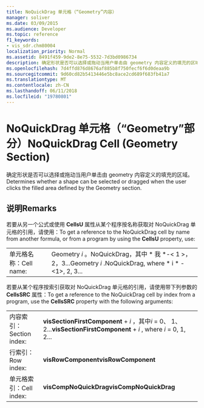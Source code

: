 ```yaml
---
title: NoQuickDrag 单元格（“Geometry”内容）
manager: soliver
ms.date: 03/09/2015
ms.audience: Developer
ms.topic: reference
f1_keywords:
- vis_sdr.chm80004
localization_priority: Normal
ms.assetid: 8491f459-9de2-8e75-5532-7d3bd0986734
description: 确定形状是否可以选择或拖动当用户单击由 geometry 内容定义的填充的区域。
ms.openlocfilehash: 7d4ffd876d8676af885b8f750fecf6f6d0deaa9b
ms.sourcegitcommit: 9d60cd82b5413446e5bc8ace2cd689f683fb41a7
ms.translationtype: MT
ms.contentlocale: zh-CN
ms.lasthandoff: 06/11/2018
ms.locfileid: "19780801"
---
```

# <a name="noquickdrag-cell-geometry-section"></a><span data-ttu-id="850b4-103">NoQuickDrag 单元格（“Geometry”部分）</span><span class="sxs-lookup"><span data-stu-id="850b4-103">NoQuickDrag Cell (Geometry Section)</span></span>

<span data-ttu-id="850b4-104">确定形状是否可以选择或拖动当用户单击由 geometry 内容定义的填充的区域。</span><span class="sxs-lookup"><span data-stu-id="850b4-104">Determines whether a shape can be selected or dragged when the user clicks the filled area defined by the Geometry section.</span></span>
  
## <a name="remarks"></a><span data-ttu-id="850b4-105">说明</span><span class="sxs-lookup"><span data-stu-id="850b4-105">Remarks</span></span>

<span data-ttu-id="850b4-106">若要从另一个公式或使用 **CellsU** 属性从某个程序按名称获取对 NoQuickDrag 单元格的引用，请使用：</span><span class="sxs-lookup"><span data-stu-id="850b4-106">To get a reference to the NoQuickDrag cell by name from another formula, or from a program by using the **CellsU** property, use:</span></span> 
  
|||
|:-----|:-----|
|<span data-ttu-id="850b4-107">单元格名称：</span><span class="sxs-lookup"><span data-stu-id="850b4-107">Cell name:</span></span>  <br/> |<span data-ttu-id="850b4-108">Geometry *i* 。NoQuickDrag，其中 * 我 *-< 1 >，2，3...</span><span class="sxs-lookup"><span data-stu-id="850b4-108">Geometry  *i*  .NoQuickDrag, where  * i *  - <1>, 2, 3...</span></span>  <br/> |
   
<span data-ttu-id="850b4-109">若要从某个程序按索引获取对 NoQuickDrag 单元格的引用，请使用带下列参数的 **CellsSRC** 属性：</span><span class="sxs-lookup"><span data-stu-id="850b4-109">To get a reference to the NoQuickDrag cell by index from a program, use the **CellsSRC** property with the following arguments:</span></span> 
  
|||
|:-----|:-----|
|<span data-ttu-id="850b4-110">内容索引：</span><span class="sxs-lookup"><span data-stu-id="850b4-110">Section index:</span></span>  <br/> |<span data-ttu-id="850b4-111">**visSectionFirstComponent** +  *i* ，其中*i* = 0、 1、 2...</span><span class="sxs-lookup"><span data-stu-id="850b4-111">**visSectionFirstComponent** +  *i*  , where  *i*  = 0, 1, 2...</span></span>  <br/> |
|<span data-ttu-id="850b4-112">行索引：</span><span class="sxs-lookup"><span data-stu-id="850b4-112">Row index:</span></span>  <br/> |<span data-ttu-id="850b4-113">**visRowComponent**</span><span class="sxs-lookup"><span data-stu-id="850b4-113">**visRowComponent**</span></span> <br/> |
|<span data-ttu-id="850b4-114">单元格索引：</span><span class="sxs-lookup"><span data-stu-id="850b4-114">Cell index:</span></span>  <br/> |<span data-ttu-id="850b4-115">**visCompNoQuickDrag**</span><span class="sxs-lookup"><span data-stu-id="850b4-115">**visCompNoQuickDrag**</span></span> <br/> |
   

